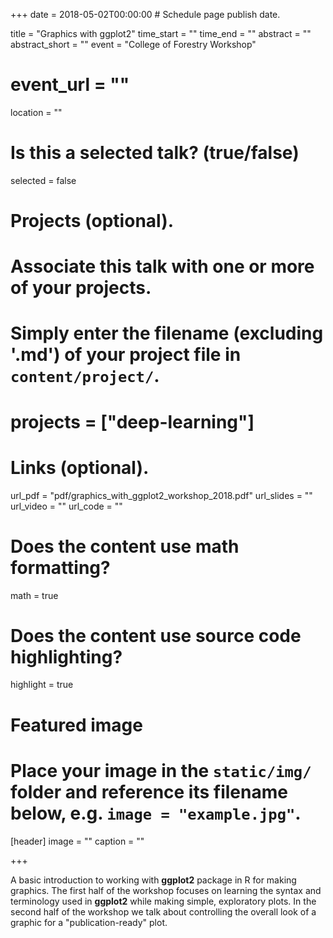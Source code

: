 +++
date = 2018-05-02T00:00:00  # Schedule page publish date.

title = "Graphics with ggplot2"
time_start = ""
time_end = ""
abstract = ""
abstract_short = ""
event = "College of Forestry Workshop"
# event_url = ""
location = ""

# Is this a selected talk? (true/false)
selected = false

# Projects (optional).
#   Associate this talk with one or more of your projects.
#   Simply enter the filename (excluding '.md') of your project file in `content/project/`.
# projects = ["deep-learning"]

# Links (optional).
url_pdf = "pdf/graphics_with_ggplot2_workshop_2018.pdf"
url_slides = ""
url_video = ""
url_code = ""

# Does the content use math formatting?
math = true

# Does the content use source code highlighting?
highlight = true

# Featured image
# Place your image in the `static/img/` folder and reference its filename below, e.g. `image = "example.jpg"`.
[header]
image = ""
caption = ""

+++

A basic introduction to working with **ggplot2** package in R for making graphics.  The first half of the workshop focuses on learning the syntax and terminology used in **ggplot2** while making simple, exploratory plots.  In the second half of the workshop we talk about controlling the overall look of a graphic for a "publication-ready" plot.
